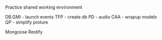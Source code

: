 Practice shared working environment

DB.GMI - launch events
TFP - create db
PD - audio
CAA - wrapup models
QP - simplify proture

Mongoose
Restify
